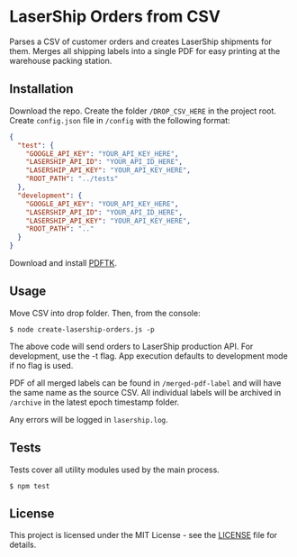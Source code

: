 # LaserShip Orders from CSV

Parses a CSV of customer orders and creates LaserShip shipments for them. Merges
all shipping labels into a single PDF for easy printing at the warehouse packing
station.

## Installation

Download the repo. Create the folder `/DROP_CSV_HERE` in the project root. Create
`config.json` file in `/config` with the following format:

```json
{
  "test": {
    "GOOGLE_API_KEY": "YOUR_API_KEY_HERE",
    "LASERSHIP_API_ID": "YOUR_API_ID_HERE",
    "LASERSHIP_API_KEY": "YOUR_API_KEY_HERE",
    "ROOT_PATH": "../tests"
  },
  "development": {
    "GOOGLE_API_KEY": "YOUR_API_KEY_HERE",
    "LASERSHIP_API_ID": "YOUR_API_ID_HERE",
    "LASERSHIP_API_KEY": "YOUR_API_KEY_HERE",
    "ROOT_PATH": ".."
  }
}
```

Download and install [PDFTK](https://www.pdflabs.com/tools/pdftk-the-pdf-toolkit/pdftk_server-2.02-mac_osx-10.11-setup.pkg).

## Usage

Move CSV into drop folder. Then, from the console:
```shell
$ node create-lasership-orders.js -p
```
The above code will send orders to LaserShip production API. For development,
use the -t flag. App execution defaults to development mode if no flag is used.

PDF of all merged labels can be found in `/merged-pdf-label` and will have the
same name as the source CSV. All individual labels will be archived in `/archive`
in the latest epoch timestamp folder.

Any errors will be logged in `lasership.log`.

## Tests

Tests cover all utility modules used by the main process.
```shell
$ npm test
```

## License

This project is licensed under the MIT License - see the [LICENSE](LICENSE) file for details.
